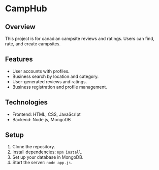 # CampHub

## Overview
This project is for canadian campsite reviews and ratings. Users can find, rate, and create campsites.

## Features
- User accounts with profiles.
- Business search by location and category.
- User-generated reviews and ratings.
- Business registration and profile management.

## Technologies
- Frontend: HTML, CSS, JavaScript
- Backend: Node.js, MongoDB


## Setup
1. Clone the repository.
2. Install dependencies: `npm install`.
3. Set up your database in MongoDB.
4. Start the server: `node app.js`.
